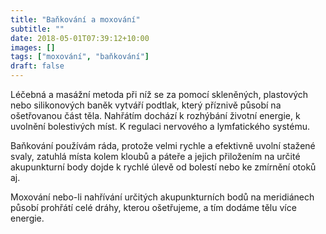 ```yaml
---
title: "Baňkování a moxování"
subtitle: ""
date: 2018-05-01T07:39:12+10:00
images: []
tags: ["moxování", "baňkování"]
draft: false
---
```

Léčebná a masážní metoda při níž se za pomocí skleněných, plastových nebo silikonových baněk vytváří podtlak, který příznivě působí na ošetřovanou část těla. Nahřátím dochází k rozhýbání životní energie, k uvolnění bolestivých míst. K regulaci nervového a lymfatického systému.

Baňkování používám ráda, protože velmi rychle a efektivně uvolní stažené svaly, zatuhlá místa kolem kloubů a páteře a jejich přiložením na určité akupunkturní body dojde k rychlé úlevě od bolestí nebo ke zmírnění otoků aj.

Moxování  nebo-li nahřívání  určitých akupunkturních bodů na meridiánech působí prohřátí celé dráhy, kterou ošetřujeme, a tím dodáme tělu více energie.